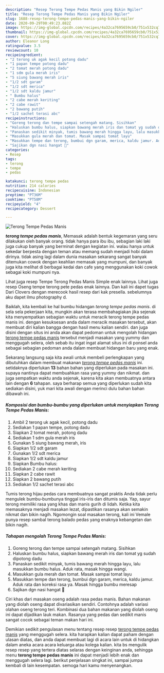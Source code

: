 ```yaml
---
description: "Resep Terong Tempe Pedas Manis yang Bikin Ngiler"
title: "Resep Terong Tempe Pedas Manis yang Bikin Ngiler"
slug: 1688-resep-terong-tempe-pedas-manis-yang-bikin-ngiler
date: 2020-09-29T00:49:23.882Z
image: https://img-global.cpcdn.com/recipes/4a32ca7695659cb0/751x532cq70/terong-tempe-pedas-manis-foto-resep-utama.jpg
thumbnail: https://img-global.cpcdn.com/recipes/4a32ca7695659cb0/751x532cq70/terong-tempe-pedas-manis-foto-resep-utama.jpg
cover: https://img-global.cpcdn.com/recipes/4a32ca7695659cb0/751x532cq70/terong-tempe-pedas-manis-foto-resep-utama.jpg
author: Eleanor Long
ratingvalue: 3.5
reviewcount: 10
recipeingredient:
- "2 terong uk agak kecil potong dadu"
- "1 papan tempe potong dadu"
- "2 tomat merah potong dadu"
- "1 sdm gula merah iris"
- "5 siung bawang merah iris"
- "1/2 sdt garam"
- "1/2 sdt merica"
- "1/2 sdt kaldu jamur"
- " Bumbu halus"
- "2 cabe merah keriting"
- "2 cabe rawit"
- "2 bawang putih"
- "1/2 sachet terasi abc"
recipeinstructions:
- "Goreng terong dan tempe sampai setengah matang. Sisihkan"
- "Haluskan bumbu halus, siapkan bawang merah iris dan tomat yg sudah dipotong dadu"
- "Panaskan sedikit minyak, tumis bawang merah hingga layu, lalu masukkan bumbu halus. Aduk rata, masak hingga wangi."
- "Masukkan gula merah dan tomat. Masak sampai tomat layu"
- "Masukkan tempe dan terong, bumbui dgn garam, merica, kaldu jamur. Aduk rata dan koreksi rasa ya. Masak hingga bumbu meresap"
- "Sajikan dgn nasi hangat 🤗"
categories:
- Resep
tags:
- terong
- tempe
- pedas

katakunci: terong tempe pedas 
nutrition: 214 calories
recipecuisine: Indonesian
preptime: "PT36M"
cooktime: "PT58M"
recipeyield: "4"
recipecategory: Dessert

---
```



![Terong Tempe Pedas Manis](https://img-global.cpcdn.com/recipes/4a32ca7695659cb0/751x532cq70/terong-tempe-pedas-manis-foto-resep-utama.jpg)

<b><i>terong tempe pedas manis</i></b>, Memasak adalah bentuk kegemaran yang seru dilakukan oleh banyak orang. tidak hanya para ibu ibu, sebagian laki laki juga cukup banyak yang berminat dengan kegiatan ini. walau hanya untuk sekedar berpesta dengan teman atau memang sudah menjadi hobi dalam dirinya. tidak asing lagi dalam dunia masakan sekarang sangat banyak ditemukan cowok dengan keahlian memasak yang mumpuni, dan banyak juga kita melihat di berbagai kedai dan cafe yang menggunakan koki cowok sebagai koki mumpuni nya.

Lihat juga resep Tempe Terong Pedas Manis Simple enak lainnya. Lihat juga resep Oseng tempe terong pete pedas enak lainnya. Dan kali ini dapet tugas Dari Clovers dengan merecook hasil resep dari kak presella. sebelumnya aku dapet ilmu photography d.

Baiklah, kita kembali ke hal bumbu hidangan <i>terong tempe pedas manis</i>. di sela sela pekerjaan kita, mungkin akan terasa membahagiakan jika sejenak kita menyempatkan sebagian waktu untuk meracik terong tempe pedas manis ini. dengan kesuksesan anda dalam meracik masakan tersebut, akan membuat diri kalian bangga dengan hasil menu kalian sendiri. dan juga disini dengan situs ini anda akan dapat pedoman untuk mengolah hidangan <u>terong tempe pedas manis</u> tersebut menjadi masakan yang yummy dan menggugah selera, oleh sebab itu ingat ingat alamat situs ini di ponsel anda sebagai sebagian pedoman anda dalam membuat hidangan baru yang enak.


Sekarang langsung saja kita awali untuk membeli perlengkapan yang dibutuhkan dalam membuat makanan <u><i>terong tempe pedas manis</i></u> ini. setidaknya diperlukan <b>13</b> bahan bahan yang diperlukan pada masakan ini. supaya nantinya dapat membuahkan rasa yang yummy dan nikmat. dan juga sempatkan waktu anda sejenak, karena kita akan membuatnya antara lain dengan <b>6</b> tahapan. saya berharap semua yang diperlukan sudah kita sediakan disini, yuk mari kita awali dengan merinci dulu bahan bahan dibawah ini.

<!--inarticleads1-->

##### Komposisi dan bumbu-bumbu yang diperlukan untuk menyiapkan Terong Tempe Pedas Manis:

1. Ambil 2 terong uk agak kecil, potong dadu
1. Sediakan 1 papan tempe, potong dadu
1. Siapkan 2 tomat merah, potong dadu
1. Sediakan 1 sdm gula merah iris
1. Gunakan 5 siung bawang merah, iris
1. Siapkan 1/2 sdt garam
1. Gunakan 1/2 sdt merica
1. Siapkan 1/2 sdt kaldu jamur
1. Siapkan  Bumbu halus:
1. Sediakan 2 cabe merah keriting
1. Siapkan 2 cabe rawit
1. Siapkan 2 bawang putih
1. Sediakan 1/2 sachet terasi abc


Tumis terong hijau pedas cara membuatnya sangat praktis Anda tidak perlu mengulek bumbu-bumbunya tinggal iris-iris dan ditumis saja. Yap, sayur terong memiliki rasa yang khas dan manis gurih di lidah. Ketika kita memasaknya menjadi masakan lezat, dipastikan rasanya akan semakin nikmat dan bikin nagih. Ngomongin soal masakan terong, kali ini Vemale punya resep sambal terong balado pedas yang enaknya kebangetan dan bikin nagih. 

<!--inarticleads2-->

##### Tahapan mengolah Terong Tempe Pedas Manis:

1. Goreng terong dan tempe sampai setengah matang. Sisihkan
1. Haluskan bumbu halus, siapkan bawang merah iris dan tomat yg sudah dipotong dadu
1. Panaskan sedikit minyak, tumis bawang merah hingga layu, lalu masukkan bumbu halus. Aduk rata, masak hingga wangi.
1. Masukkan gula merah dan tomat. Masak sampai tomat layu
1. Masukkan tempe dan terong, bumbui dgn garam, merica, kaldu jamur. Aduk rata dan koreksi rasa ya. Masak hingga bumbu meresap
1. Sajikan dgn nasi hangat 🤗


Ciri khas dari masakan oseng adalah rasa pedas manis. Bahan makanan yang diolah oseng dapat divariasikan sendiri. Contohnya adalah variasi olahan oseng terong teri. Kombinasi dua bahan makanan yang diolah oseng ini dapat dijadikan lauk makan. Rasanya yang pedas dan sedikit manis sangat cocok sebagai teman makan hari ini. 

Demikian sedikit pengulasan menu tentang resep resep <u>terong tempe pedas manis</u> yang menggugah selera. kita harapkan kalian dapat paham dengan ulasan diatas, dan anda dapat membuat lagi di acara lain untuk di hidangkan dalam aneka acara acara keluarga atau kolega kalian. kita bs mengulik resep resep yang tertera diatas selaras dengan keinginan anda, sehingga menu <b>terong tempe pedas manis</b> ini dapat menjadi lebih enak dan menggugah selera lagi. berikut penjelasan singkat ini, sampai jumpa kembali di lain kesempatan. semoga hari kamu menyenangkan.
